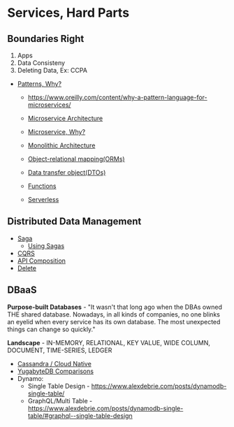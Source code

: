 # Services, Hard Parts

## Boundaries Right
1. Apps
2. Data Consisteny
3. Deleting Data, Ex: CCPA

* [Patterns, Why?](https://en.wikipedia.org/wiki/Software_design_pattern)
  * https://www.oreilly.com/content/why-a-pattern-language-for-microservices/
 
  * [Microservice Architecture](https://microservices.io/patterns/microservices.html)
  * [Microservice, Why?](https://chrisrichardson.net/post/microservices/2020/02/18/why-microservices-part-1.html)
  * [Monolithic Architecture](https://microservices.io/patterns/monolithic.html)
  * [Object-relational mapping(ORMs)]()
  * [Data transfer object(DTOs)](https://martinfowler.com/eaaCatalog/dataTransferObject.html)
  * [Functions](https://flink.apache.org/stateful-functions.html)
  * [Serverless](https://cloudstate.io)
  
## Distributed Data Management
* [Saga](https://microservices.io/patterns/data/saga.html)
  * [Using Sagas](https://chrisrichardson.net/post/microservices/2019/07/09/developing-sagas-part-1.html)
* [CQRS](https://microservices.io/patterns/data/cqrs.html)
* [API Composition](https://microservices.io/patterns/data/api-composition.html)
* [Delete](https://blog.twitter.com/engineering/en_us/topics/infrastructure/2020/deleting-data-distributed-throughout-your-microservices-architecture.html) 

## DBaaS 

**Purpose-built Databases** - "It wasn't that long ago when the DBAs owned THE shared database. Nowadays, in all kinds of companies, no one blinks an eyelid when every service has its own database. The most unexpected things can change so quickly."

**Landscape** - IN-MEMORY, RELATIONAL, KEY VALUE, WIDE COLUMN, DOCUMENT, TIME-SERIES, LEDGER

* [Cassandra / Cloud Native](https://www.datastax.com/blog/2020/05/why-astra-good-cassandra)
* [YugabyteDB Comparisons](https://docs.yugabyte.com/latest/comparisons/)
* Dynamo:
  * Single Table Design - https://www.alexdebrie.com/posts/dynamodb-single-table/
  * GraphQL/Multi Table - https://www.alexdebrie.com/posts/dynamodb-single-table/#graphql--single-table-design


